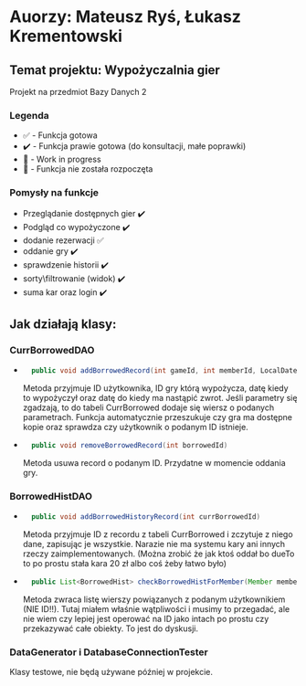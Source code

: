# Auorzy: Mateusz Ryś, Łukasz Krementowski
## Temat projektu: Wypożyczalnia gier
Projekt na przedmiot Bazy Danych 2

### Legenda
- ✅ - Funkcja gotowa
- ✔️ - Funkcja prawie gotowa (do konsultacji, małe poprawki)
- 🚧 - Work in progress
- 🛑 - Funkcja nie została rozpoczęta
### Pomysły na funkcje

- Przeglądanie dostępnych gier ✔️
- Podgląd co wypożyczone ✔️
- dodanie rezerwacji ✅
- oddanie gry ✔️
- sprawdzenie historii ✔️
- sorty\filtrowanie (widok) ✔️
- suma kar oraz login ✔️

## Jak działają klasy:
### CurrBorrowedDAO
- ```java 
    public void addBorrowedRecord(int gameId, int memberId, LocalDate borrowedDate, LocalDate dueTo)
    ```  
    Metoda przyjmuje ID użytkownika, ID gry którą wypożycza, datę kiedy to wypożyczył oraz datę do kiedy ma nastąpić zwrot. Jeśli parametry się zgadzają, to do tabeli CurrBorrowed dodaje się wiersz o podanych parametrach. Funkcja automatycznie przeszukuje czy gra ma dostępne kopie oraz sprawdza czy użytkownik o podanym ID istnieje.

- ```java 
    public void removeBorrowedRecord(int borrowedId)
    ```  
    Metoda usuwa record o podanym ID. Przydatne w momencie oddania gry.

### BorrowedHistDAO
- ```java 
    public void addBorrowedHistoryRecord(int currBorrowedId)
    ```
    Metoda przyjmuje ID z recordu z tabeli CurrBorrowed i zczytuje z niego dane, zapisując je wszystkie. Narazie nie ma systemu kary ani innych rzeczy zaimplementowanych. (Można zrobić że jak ktoś oddał bo dueTo to po prostu stała kara 20 zł albo coś żeby łatwo było)

- ```java 
    public List<BorrowedHist> checkBorrowedHistForMember(Member member)
    ```
    Metoda zwraca listę wierszy powiązanych z podanym użytkownikiem (NIE ID!!). Tutaj miałem właśnie wątpliwości i musimy to przegadać, ale nie wiem czy lepiej jest operować na ID jako intach po prostu czy przekazywać całe obiekty. To jest do dyskusji. 

### DataGenerator i DatabaseConnectionTester
Klasy testowe, nie będą używane później w projekcie. 

